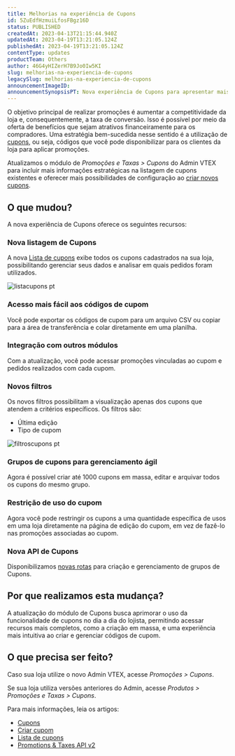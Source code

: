 ```yaml
---
title: Melhorias na experiência de Cupons
id: 5ZuEdfHzmuiLfosFBgz16D
status: PUBLISHED
createdAt: 2023-04-13T21:15:44.940Z
updatedAt: 2023-04-19T13:21:05.124Z
publishedAt: 2023-04-19T13:21:05.124Z
contentType: updates
productTeam: Others
author: 46G4yHIZerH7B9Jo0Iw5KI
slug: melhorias-na-experiencia-de-cupons
legacySlug: melhorias-na-experiencia-de-cupons
announcementImageID: 
announcementSynopsisPT: Nova experiência de Cupons para apresentar mais informações estratégicas e novas possibilidades de configuração
---
```


O objetivo principal de realizar promoções é aumentar a competitividade da loja e, consequentemente, a taxa de conversão. Isso é possível por meio da oferta de benefícios que sejam atrativos financeiramente para os compradores. Uma estratégia bem-sucedida nesse sentido é a utilização de [cupons](https://help.vtex.com/pt/tutorial/cupons-beta--1aAEN3ADpz19ss5JCIEBdL), ou seja, códigos que você pode disponibilizar para os clientes da loja para aplicar promoções.

Atualizamos o módulo de <i class="fas fa-bullhorn"></i> *Promoções e Taxas > Cupons* do Admin VTEX para incluir mais informações estratégicas na listagem de cupons existentes e oferecer mais possibilidades de configuração ao [criar novos cupons](https://help.vtex.com/pt/tutorial/criar-cupom-beta--7lMk3MmhNp2IEccyGApxU).

## O que mudou?

A nova experiência de Cupons oferece os seguintes recursos:

### Nova listagem de Cupons

A nova [Lista de cupons](https://help.vtex.com/pt/tutorial/lista-de-cupons-beta--5z5ya3IonsC2W4B5h4JrsZ) exibe todos os cupons cadastrados na sua loja, possibilitando gerenciar seus dados e analisar em quais pedidos foram utilizados.

![listacupons pt](//images.ctfassets.net/alneenqid6w5/2uuixGwgV7WgvGhpwZnQiM/a883b91403037b62476bb53c0b905ad3/listacupons_pt.gif)

### Acesso mais fácil aos códigos de cupom

Você pode exportar os códigos de cupom para um arquivo CSV ou copiar para a área de transferência e colar diretamente em uma planilha.

### Integração com outros módulos

Com a atualização, você pode acessar promoções vinculadas ao cupom e pedidos realizados com cada cupom.

### Novos filtros

Os novos filtros possibilitam a visualização apenas dos cupons que atendem a critérios específicos. Os filtros são: 

- Última edição
- Tipo de cupom 

![filtroscupons pt](//images.ctfassets.net/alneenqid6w5/4ycZkMAbrCVdN5sryskEcE/0d0fe4fe0dc88f7fdadc0bc21999a946/filtroscupons_pt.gif)

### Grupos de cupons para gerenciamento ágil

Agora é possível criar até 1000 cupons em massa, editar e arquivar todos os cupons do mesmo grupo.

### Restrição de uso do cupom

Agora você pode restringir os cupons a uma quantidade específica de usos em uma loja diretamente na página de edição do cupom, em vez de fazê-lo nas promoções associadas ao cupom.

### Nova API de Cupons

Disponibilizamos [novas rotas](https://developers.vtex.com/docs/api-reference/promotions-and-taxes-api-v2#overview) para criação e gerenciamento de grupos de Cupons.

## Por que realizamos esta mudança?

A atualização do módulo de Cupons busca aprimorar o uso da funcionalidade de cupons no dia a dia do lojista, permitindo acessar recursos mais completos, como a criação em massa, e uma experiência mais intuitiva ao criar e gerenciar códigos de cupom.

## O que precisa ser feito?

Caso sua loja utilize o novo Admin VTEX,  acesse  <i class="fas fa-bullhorn"></i> *Promoções > Cupons*.

Se sua loja utiliza versões anteriores do Admin, acesse *Produtos > Promoções e Taxas > Cupons*.

Para mais informações, leia os artigos: 

- [Cupons](https://help.vtex.com/pt/tutorial/cupons-beta--1aAEN3ADpz19ss5JCIEBdL)
- [Criar cupom](https://help.vtex.com/pt/tutorial/criar-cupom-beta--7lMk3MmhNp2IEccyGApxU)
- [Lista de cupons](https://help.vtex.com/pt/tutorial/lista-de-cupons-beta--5z5ya3IonsC2W4B5h4JrsZ)
- [Promotions & Taxes API v2](https://developers.vtex.com/docs/api-reference/promotions-and-taxes-api-v2#overview)
